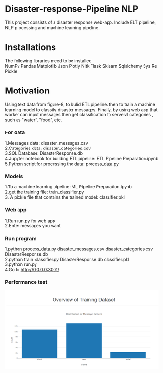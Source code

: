 # Disaster-response-Pipeline NLP
This project consists of a disaster response web-app. Include ELT pipeline, NLP processing and machine learning pipeline. 
# Installations 
 The following libraries meed to be installed  
NumPy
Pandas
Matplotlib
Json
Plotly
Nltk
Flask
Sklearn
Sqlalchemy
Sys
Re
Pickle
# Motivation
 Using text data from figure-8, to bulid ETL pipeline. then to train a machine learning model to classify disaster messages. Finally, by using web app that worker can input messages then get classification to serveral categories , such as "water", "food", etc.  
  
### For data       
1.Messages data: disaster_messages.csv      
2.Categories data: disaster_categories.csv       
3.SQL Database: DisasterResponse.db      
4.Jupyter notebook for building ETL pipeline: ETL Pipeline Preparation.ipynb     
5.Python script for processing the data: process_data.py         


### Models
1.To a machine learning pipeline: ML Pipeline Preparation.ipynb    
2.get the training file: train_classifier.py   
3. A pickle file that contains the trained model: classifier.pkl    

### Web app                                     
1.Run run.py for web app            
2.Enter messages you want                               

### Run program                          
1.python process_data.py disaster_messages.csv disaster_categories.csv DisasterResponse.db                         
2.python train_classifier.py DisasterResponse.db classifier.pkl                               
3.python run.py                          
4.Go to http://0.0.0.0:3001/ 

### Performance test       

![image](https://github.com/more8722/disaster-response-NLP/blob/master/message%20distribution.PNG)
